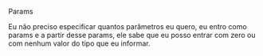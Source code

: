 Params 


Eu não preciso especificar quantos parâmetros eu quero, eu entro como params e a partir desse params, ele sabe que eu posso entrar com zero ou com nenhum valor do tipo que eu informar.

